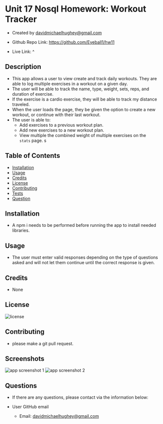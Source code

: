 # Unit 17 Nosql Homework: Workout Tracker

  * Created by davidmichaelhughey@gmail.com

  * Github Repo Link: https://github.com/Eyeball1/hw11
  
  * Live Link: ^

## Description 

  * This app allows a user to view create and track daily workouts. They are able to log multiple exercises in a workout on a given day. 
  * The user will be able to track the name, type, weight, sets, reps, and duration of exercise. 
  * If the exercise is a cardio exercise, they will be able to track my distance traveled.
  * When the user loads the page, they be given the option to create a new workout, or continue with their last workout.
  * The user is able to:
    * Add exercises to a previous workout plan.
    * Add new exercises to a new workout plan.
    * View multiple the combined weight of multiple exercises on the `stats` page.
s
## Table of Contents 

  * [Installation](#installation)
  * [Usage](#usage)
  * [Credits](#credits)
  * [License](#license)
  * [Contributing](#contributing)
  * [Tests](#tests)
  * [Question](#question)

## Installation

  * A npm i needs to be performed before running the app to install needed libraries.

## Usage 

  * The user must enter valid responses depending on the type of questions asked and will not let them continue until the correct response is given. 

## Credits

  * None

## License

![license](https://img.shields.io/badge/License-UCB-blue)

## Contributing

  * please make a git pull request.

## Screenshots

![app screenshot 1](https://github.com/egadames/hw11/blob/master/assets/img/screenshot1.JPG)
![app screenshot 2](https://github.com/egadames/hw11/blob/master/assets/img/screenshot2.JPG)

## Questions

  * If there are any questions, please contact via the information below:

  * User GitHub email

    * Email:  davidmichaelhughey@gmail.com

  
